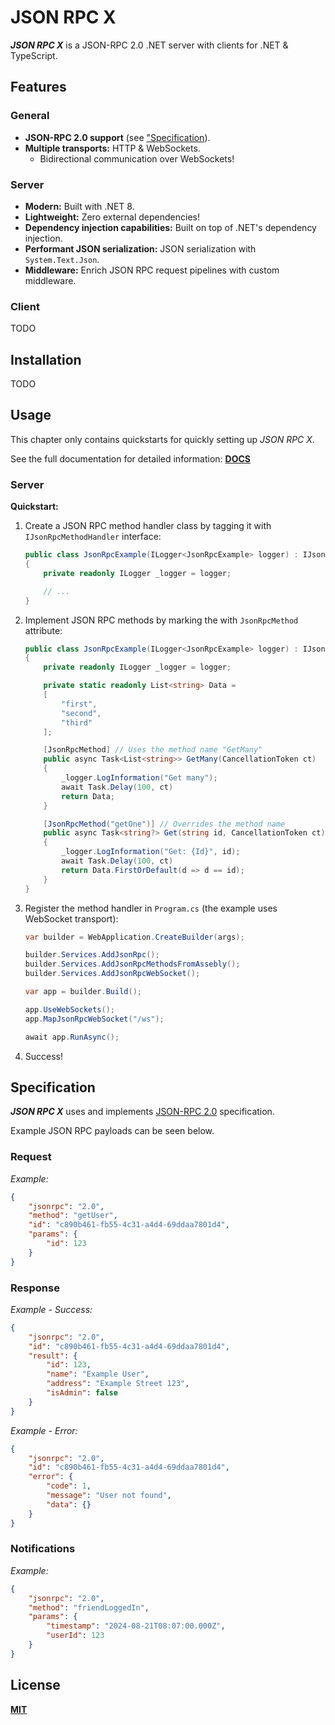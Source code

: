 # JSON RPC X

**_JSON RPC X_** is a JSON-RPC 2.0 .NET server with clients for .NET & TypeScript.

## Features

### General

- **JSON-RPC 2.0 support** (see ["Specification](#specification)).
- **Multiple transports:** HTTP & WebSockets.
    - Bidirectional communication over WebSockets!

### Server

- **Modern:** Built with .NET 8.
- **Lightweight:** Zero external dependencies!
- **Dependency injection capabilities:** Built on top of .NET's dependency injection.
- **Performant JSON serialization:** JSON serialization with `System.Text.Json`.
- **Middleware:** Enrich JSON RPC request pipelines with custom middleware.

### Client

TODO

## Installation

TODO

## Usage

This chapter only contains quickstarts for quickly setting up _JSON RPC X_.

See the full documentation for detailed information: **[DOCS](./docs/index.md)**

### Server

**Quickstart:**

1. Create a JSON RPC method handler class by tagging it with `IJsonRpcMethodHandler` interface:
    ```cs
    public class JsonRpcExample(ILogger<JsonRpcExample> logger) : IJsonRpcMethodHandler
    {
        private readonly ILogger _logger = logger;

        // ...
    }
    ```

2. Implement JSON RPC methods by marking the with `JsonRpcMethod` attribute:
    ```cs
    public class JsonRpcExample(ILogger<JsonRpcExample> logger) : IJsonRpcMethodHandler
    {
        private readonly ILogger _logger = logger;

        private static readonly List<string> Data =
        [
            "first",
            "second",
            "third"
        ];

        [JsonRpcMethod] // Uses the method name "GetMany"
        public async Task<List<string>> GetMany(CancellationToken ct)
        {
            _logger.LogInformation("Get many");
            await Task.Delay(100, ct)
            return Data;
        }

        [JsonRpcMethod("getOne")] // Overrides the method name
        public async Task<string?> Get(string id, CancellationToken ct)
        {
            _logger.LogInformation("Get: {Id}", id);
            await Task.Delay(100, ct)
            return Data.FirstOrDefault(d => d == id);
        }
    }
    ```

3. Register the method handler in `Program.cs` (the example uses WebSocket transport):
    ```cs
    var builder = WebApplication.CreateBuilder(args);

    builder.Services.AddJsonRpc();
    builder.Services.AddJsonRpcMethodsFromAssebly();
    builder.Services.AddJsonRpcWebSocket();

    var app = builder.Build();

    app.UseWebSockets();
    app.MapJsonRpcWebSocket("/ws");

    await app.RunAsync();
    ```

4. Success!

## Specification

**_JSON RPC X_** uses and implements
[JSON-RPC 2.0](https://www.jsonrpc.org/specification)
specification.

Example JSON RPC payloads can be seen below.

### Request


_Example:_
```json
{
    "jsonrpc": "2.0",
    "method": "getUser",
    "id": "c890b461-fb55-4c31-a4d4-69ddaa7801d4",
    "params": {
        "id": 123
    }
}
```

### Response

_Example - Success:_
```json
{
    "jsonrpc": "2.0",
    "id": "c890b461-fb55-4c31-a4d4-69ddaa7801d4",
    "result": {
        "id": 123,
        "name": "Example User",
        "address": "Example Street 123",
        "isAdmin": false
    }
}
```

_Example - Error:_
```json
{
    "jsonrpc": "2.0",
    "id": "c890b461-fb55-4c31-a4d4-69ddaa7801d4",
    "error": {
        "code": 1,
        "message": "User not found",
        "data": {}
    }
}
```

### Notifications

_Example:_
```json
{
    "jsonrpc": "2.0",
    "method": "friendLoggedIn",
    "params": {
        "timestamp": "2024-08-21T08:07:00.000Z",
        "userId": 123
    }
}
```

## License

[**MIT**](./LICENSE)
